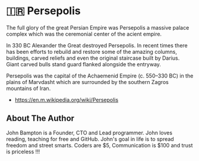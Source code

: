 # 🇮🇷 Persepolis

The full glory of the great Persian Empire was Persepolis a massive palace complex which was the ceremonial center of the acient empire.

In 330 BC Alexander the Great destroyed Persepolis. In recent times there has been efforts to rebuild and restore some of the amazing columns, buildings, carved reliefs and even the original staircase built by Darius. Giant carved bulls stand guard flanked alongside the entryway.

Persepolis was the capital of the Achaemenid Empire (c. 550–330 BC) in the plains of Marvdasht which are surrounded 
 by the southern Zagros mountains of Iran.

- <https://en.m.wikipedia.org/wiki/Persepolis>

## About The Author

John Bampton is a Founder, CTO and Lead programmer. John loves reading, teaching for free and GitHub. John's goal in life is to spread freedom and street smarts. Coders are $5, Communication is $100 and trust is priceless !!!


